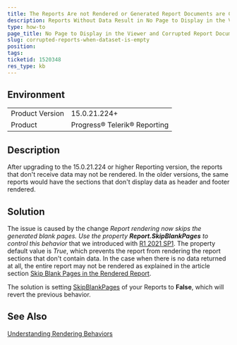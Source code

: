 ```yaml
---
title: The Reports Are not Rendered or Generated Report Documents are Corrupted When the Data Set Comes Back Empty
description: Reports Without Data Result in No Page to Display in the Viewer or Designer and Corrupted Report Documents When Exporting
type: how-to
page_title: No Page to Display in the Viewer and Corrupted Report Documents When Exporting
slug: corrupted-reports-when-dataset-is-empty
position: 
tags: 
ticketid: 1520348
res_type: kb
---
```


## Environment
<table>
	<tbody>
		<tr>
			<td>Product Version</td>
			<td>15.0.21.224+</td>
		</tr>
		<tr>
			<td>Product</td>
			<td>Progress® Telerik® Reporting</td>
		</tr>
	</tbody>
</table>


## Description
After upgrading to the 15.0.21.224 or higher Reporting version, the reports that don't receive data may not be rendered.
In the older versions, the same reports would have the sections that don't display data as header and footer rendered. 

## Solution
The issue is caused by the change _Report rendering now skips the generated blank pages. Use the property **Report.SkipBlankPages** to control this behavior_ that 
we introduced with [R1 2021 SP1](../upgrade-path-2021-r1-sp1). The property default value is _True_, which prevents the report from rendering the report sections that 
don't contain data. In the case when there is no data returned at all, the entire report may not be rendered as explained in the article section 
[Skip Blank Pages in the Rendered Report](../designing-reports-page-layout-rendering-understanding-rendering-behaviors#skip-blank-pages-in-the-rendered-report).  

The solution is setting [SkipBlankPages](../p-telerik-reporting-processing-report-skipblankpages) of your Reports to __False__, which will revert the previous behavior.

## See Also
[Understanding Rendering Behaviors](../designing-reports-page-layout-rendering-understanding-rendering-behaviors)
